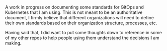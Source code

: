 A work in progress on documenting some standards for GitOps and Kubernetes that I am using. This is not meant to be an authoritative document, I firmly believe that different organizations will need to define their own standards based on their organization structure, processes, etc.

Having said that, I did want to put some thoughts down to reference in some of my other repos to help people using them understand the decisions I am making.